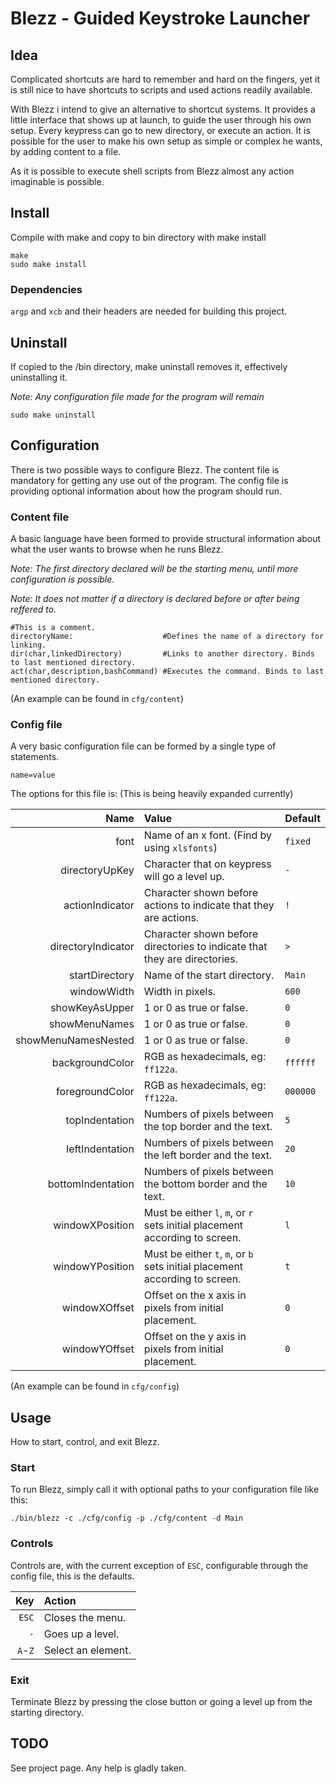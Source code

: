 # Blezz - Guided Keystroke Launcher

## Idea
Complicated shortcuts are hard to remember and hard on the fingers, yet it is still nice to have shortcuts to scripts and used actions readily available.

With Blezz i intend to give an alternative to shortcut systems. It provides a little interface that shows up at launch, to guide the user through his own setup. Every keypress can go to new directory, or execute an action. It is possible for the user to make his own setup as simple or complex he wants, by adding content to a file.

As it is possible to execute shell scripts from Blezz almost any action imaginable is possible.

## Install
Compile with make and copy to bin directory with make install

```
make
sudo make install
```

### Dependencies
`argp` and `xcb` and their headers are needed for building this project.

## Uninstall
If copied to the /bin directory, make uninstall removes it, effectively uninstalling it.

_Note: Any configuration file made for the program will remain_

```
sudo make uninstall
```

## Configuration
There is two possible ways to configure Blezz.
The content file is mandatory for getting any use out of the program.
The config file is providing optional information about how the program should run.

### Content file
A basic language have been formed to provide structural information about what the user wants to browse when he runs Blezz.

_Note: The first directory declared will be the starting menu, until more configuration is possible._

_Note: It does not matter if a directory is declared before or after being reffered to._

```
#This is a comment.
directoryName:                    #Defines the name of a directory for linking.
dir(char,linkedDirectory)         #Links to another directory. Binds to last mentioned directory.
act(char,description,bashCommand) #Executes the command. Binds to last mentioned directory.
```
(An example can be found in `cfg/content`)

### Config file
A very basic configuration file can be formed by a single type of statements.
```
name=value
```
The options for this file is: (This is being heavily expanded currently)

|               Name|Value                                                                      |Default |
|------------------:|:--------------------------------------------------------------------------|:-------|
|               font|Name of an x font. (Find by using `xlsfonts`)                              |`fixed` |
|     directoryUpKey|Character that on keypress will go a level up.                             |`-`     |
|    actionIndicator|Character shown before actions to indicate that they are actions.          |`!`     |
| directoryIndicator|Character shown before directories to indicate that they are directories.  |`>`     |
|     startDirectory|Name of the start directory.                                               |`Main`  |
|        windowWidth|Width in pixels.                                                           |`600`   |
|     showKeyAsUpper|1 or 0 as true or false.                                                   |`0`     |
|      showMenuNames|1 or 0 as true or false.                                                   |`0`     |
|showMenuNamesNested|1 or 0 as true or false.                                                   |`0`     |
|    backgroundColor|RGB as hexadecimals, eg: `ff122a`.                                         |`ffffff`|
|    foregroundColor|RGB as hexadecimals, eg: `ff122a`.                                         |`000000`|
|     topIndentation|Numbers of pixels between the top border and the text.                     |`5`     |
|    leftIndentation|Numbers of pixels between the left border and the text.                    |`20`    |
|  bottomIndentation|Numbers of pixels between the bottom border and the text.                  |`10`    |
|    windowXPosition|Must be either `l`, `m`, or `r` sets initial placement according to screen.|`l`     |
|    windowYPosition|Must be either `t`, `m`, or `b` sets initial placement according to screen.|`t`     |
|      windowXOffset|Offset on the x axis in pixels from initial placement.                     |`0`     |
|      windowYOffset|Offset on the y axis in pixels from initial placement.                     |`0`     |

(An example can be found in `cfg/config`)

## Usage
How to start, control, and exit Blezz.

### Start
To run Blezz, simply call it with optional paths to your configuration file like this:

```
./bin/blezz -c ./cfg/config -p ./cfg/content -d Main
```

### Controls
Controls are, with the current exception of `ESC`, configurable through the config file, this is the defaults.

|    Key|Action            |
|------:|:-----------------|
|  `ESC`|Closes the menu.  |
|    `-`|Goes up a level.  |
|`A`-`Z`|Select an element.|

### Exit
Terminate Blezz by pressing the close button or going a level up from the starting directory.

## TODO
See project page. Any help is gladly taken.
